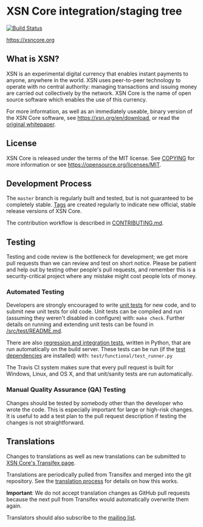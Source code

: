 XSN Core integration/staging tree
=====================================

[![Build Status](https://travis-ci.org/xsn/xsn.svg?branch=master)](https://travis-ci.org/X9Developers/XSN)

https://xsncore.org

What is XSN?
----------------

XSN is an experimental digital currency that enables instant payments to
anyone, anywhere in the world. XSN uses peer-to-peer technology to operate
with no central authority: managing transactions and issuing money are carried
out collectively by the network. XSN Core is the name of open source
software which enables the use of this currency.

For more information, as well as an immediately useable, binary version of
the XSN Core software, see https://xsn.org/en/download, or read the
[original whitepaper](https://xsncore.org/xsn.pdf).

License
-------

XSN Core is released under the terms of the MIT license. See [COPYING](COPYING) for more
information or see https://opensource.org/licenses/MIT.

Development Process
-------------------

The `master` branch is regularly built and tested, but is not guaranteed to be
completely stable. [Tags](https://github.com/xsn/xsn/tags) are created
regularly to indicate new official, stable release versions of XSN Core.

The contribution workflow is described in [CONTRIBUTING.md](CONTRIBUTING.md).

Testing
-------

Testing and code review is the bottleneck for development; we get more pull
requests than we can review and test on short notice. Please be patient and help out by testing
other people's pull requests, and remember this is a security-critical project where any mistake might cost people
lots of money.

### Automated Testing

Developers are strongly encouraged to write [unit tests](src/test/README.md) for new code, and to
submit new unit tests for old code. Unit tests can be compiled and run
(assuming they weren't disabled in configure) with: `make check`. Further details on running
and extending unit tests can be found in [/src/test/README.md](/src/test/README.md).

There are also [regression and integration tests](/test), written
in Python, that are run automatically on the build server.
These tests can be run (if the [test dependencies](/test) are installed) with: `test/functional/test_runner.py`

The Travis CI system makes sure that every pull request is built for Windows, Linux, and OS X, and that unit/sanity tests are run automatically.

### Manual Quality Assurance (QA) Testing

Changes should be tested by somebody other than the developer who wrote the
code. This is especially important for large or high-risk changes. It is useful
to add a test plan to the pull request description if testing the changes is
not straightforward.

Translations
------------

Changes to translations as well as new translations can be submitted to
[XSN Core's Transifex page](https://www.transifex.com/projects/p/xsn/).

Translations are periodically pulled from Transifex and merged into the git repository. See the
[translation process](doc/translation_process.md) for details on how this works.

**Important**: We do not accept translation changes as GitHub pull requests because the next
pull from Transifex would automatically overwrite them again.

Translators should also subscribe to the [mailing list](https://groups.google.com/forum/#!forum/xsn-translators).
